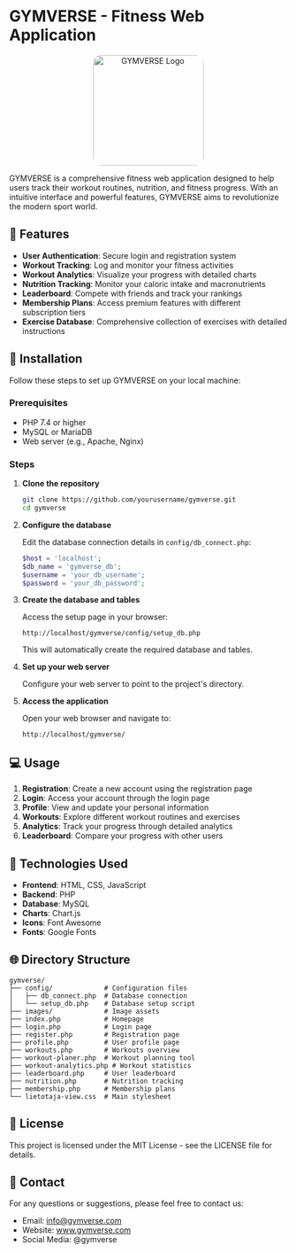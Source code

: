 # GYMVERSE - Fitness Web Application

<p align="center">
  <img src="images/logo.png" alt="GYMVERSE Logo" width="200" height="200" style="border-radius: 15px;">
</p>

GYMVERSE is a comprehensive fitness web application designed to help users track their workout routines, nutrition, and fitness progress. With an intuitive interface and powerful features, GYMVERSE aims to revolutionize the modern sport world.

## 🌟 Features

- **User Authentication**: Secure login and registration system
- **Workout Tracking**: Log and monitor your fitness activities
- **Workout Analytics**: Visualize your progress with detailed charts
- **Nutrition Tracking**: Monitor your caloric intake and macronutrients
- **Leaderboard**: Compete with friends and track your rankings
- **Membership Plans**: Access premium features with different subscription tiers
- **Exercise Database**: Comprehensive collection of exercises with detailed instructions

## 🚀 Installation

Follow these steps to set up GYMVERSE on your local machine:

### Prerequisites

- PHP 7.4 or higher
- MySQL or MariaDB
- Web server (e.g., Apache, Nginx)

### Steps

1. **Clone the repository**
   ```bash
   git clone https://github.com/yourusername/gymverse.git
   cd gymverse
   ```

2. **Configure the database**
   
   Edit the database connection details in `config/db_connect.php`:
   ```php
   $host = 'localhost';
   $db_name = 'gymverse_db';
   $username = 'your_db_username';
   $password = 'your_db_password';
   ```

3. **Create the database and tables**
   
   Access the setup page in your browser:
   ```
   http://localhost/gymverse/config/setup_db.php
   ```
   
   This will automatically create the required database and tables.

4. **Set up your web server**
   
   Configure your web server to point to the project's directory.

5. **Access the application**
   
   Open your web browser and navigate to:
   ```
   http://localhost/gymverse/
   ```

## 💻 Usage

1. **Registration**: Create a new account using the registration page
2. **Login**: Access your account through the login page
3. **Profile**: View and update your personal information
4. **Workouts**: Explore different workout routines and exercises
5. **Analytics**: Track your progress through detailed analytics
6. **Leaderboard**: Compare your progress with other users

## 🔧 Technologies Used

- **Frontend**: HTML, CSS, JavaScript
- **Backend**: PHP
- **Database**: MySQL
- **Charts**: Chart.js
- **Icons**: Font Awesome
- **Fonts**: Google Fonts

## 🌐 Directory Structure

```
gymverse/
├── config/             # Configuration files
│   ├── db_connect.php  # Database connection
│   └── setup_db.php    # Database setup script
├── images/             # Image assets
├── index.php           # Homepage
├── login.php           # Login page
├── register.php        # Registration page
├── profile.php         # User profile page
├── workouts.php        # Workouts overview
├── workout-planer.php  # Workout planning tool
├── workout-analytics.php # Workout statistics
├── leaderboard.php     # User leaderboard
├── nutrition.php       # Nutrition tracking
├── membership.php      # Membership plans
└── lietotaja-view.css  # Main stylesheet
```

## 📝 License

This project is licensed under the MIT License - see the LICENSE file for details.

## 👥 Contact

For any questions or suggestions, please feel free to contact us:

- Email: info@gymverse.com
- Website: www.gymverse.com
- Social Media: @gymverse
